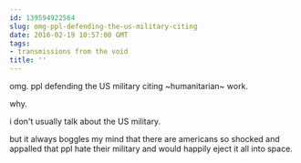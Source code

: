 ```yaml
---
id: 139594922564
slug: omg-ppl-defending-the-us-military-citing
date: 2016-02-19 10:57:00 GMT
tags:
- transmissions from the void
title: ''
---
```


omg. ppl defending the US military citing ~humanitarian~ work.

why.

i don't usually talk about the US military.

but it always boggles my mind that there are americans so shocked and appalled that ppl hate their military and would happily eject it all into space.